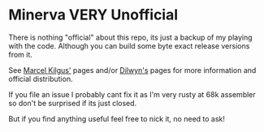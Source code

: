 Minerva VERY Unofficial
=======================

There is nothing "official" about this repo, its just a backup of my
playing with the code. Although you can build some byte exact release
versions from it.

See [Marcel Kilgus'](https://www.kilgus.net/ql/minerva/) pages and/or
[Dilwyn's](http://dilwyn.me.uk/) pages for more information and official
distribution.

If you file an issue I probably cant fix it as I'm very rusty at 68k
assembler so don't be surprised if its just closed.

But if you find anything useful feel free to nick it, no need to ask!

